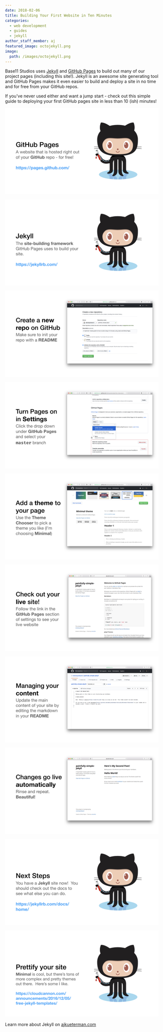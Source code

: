 ```yaml
---
date: 2018-02-06
title: Building Your First Website in Ten Minutes
categories:
  - web development
  - guides
  - jekyll
author_staff_member: aj
featured_image: octojekyll.png
image:
  path: /images/octojekyll.png
---
```


Base11 Studios uses [Jekyll](https://jekyllrb.com/) and [GitHub Pages](https://pages.github.com/) to build out many of our project pages (including this site!).  Jekyll is an awesome site generating tool and GitHub Pages makes it even easier to build and deploy a site in no time and for free from your GitHub repos.

If you've never used either and want a jump start - check out this simple guide to deploying your first GitHub pages site in less than 10 (ish) minutes!

[![github pages site link](/images/jekyll-startup-guide-img.002.jpeg)](https://pages.github.com/)

[![jekyll home page docs site link](/images/jekyll-startup-guide-img.003.jpeg)](https://jekyllrb.com/)

![creating a new repository on github](/images/jekyll-startup-guide-img.004.jpeg)

![turn on github pages on the master branch](/images/jekyll-startup-guide-img.005.jpeg)

![add a github pages theme to your website using the minimal theme](/images/jekyll-startup-guide-img.006.jpeg)

![preview your web site live](/images/jekyll-startup-guide-img.007.jpeg)

![edit your readme markdown to be rendered in html](/images/jekyll-startup-guide-img.008.jpeg)

![see your live changes immediately](/images/jekyll-startup-guide-img.009.jpeg)

[![jekyll docs next step with octocat](/images/jekyll-startup-guide-img.010.jpeg)](https://jekyllrb.com/docs/home/)

[![make your site pretty with cloudcannon jekyll themes](/images/jekyll-startup-guide-img.011.jpeg)](https://cloudcannon.com/announcements/2016/12/05/free-jekyll-templates/)

Learn more about Jekyll on [ajkueterman.com](http://ajkueterman.com/2018-02-06/painfully-simple-jekyll/)
